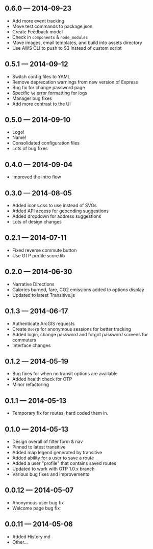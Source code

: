
## 0.6.0 — 2014-09-23

* Add more event tracking
* Move test commands to package.json
* Create Feedback model
* Check in `components` & `node_modules`
* Move images, email templates, and build into assets directory
* Use AWS CLI to push to S3 instead of custom script

## 0.5.1 — 2014-09-12

* Switch config files to YAML
* Remove deprecation warnings from new version of Express
* Bug fix for change password page
* Specific `%e` error formatting for logs
* Manager bug fixes
* Add more contrast to the UI

## 0.5.0 — 2014-09-10

* Logo!
* Name!
* Consolidated configuration files
* Lots of bug fixes

## 0.4.0 — 2014-09-04

* Improved the intro flow

## 0.3.0 — 2014-08-05

* Added icons.css to use instead of SVGs
* Added API access for geocoding suggestions
* Added dropdown for address suggestions
* Lots of design changes

## 0.2.1 — 2014-07-11

* Fixed reverse commute button
* Use OTP profile score lib

## 0.2.0 — 2014-06-30

* Narrative Directions
* Calories burned, fare, CO2 emissions added to options display
* Updated to latest Transitive.js

## 0.1.3 — 2014-06-17

* Authenticate ArcGIS requests
* Create `User`s for anonymous sessions for better tracking
* Added login, change password and forgot password screens for commuters
* Interface changes

## 0.1.2 — 2014-05-19

* Bug fixes for when no transit options are available
* Added health check for OTP
* Minor refactoring

## 0.1.1 — 2014-05-13

* Temporary fix for routes, hard coded them in.

## 0.1.0 — 2014-05-13

* Design overall of filter form & nav
* Pinned to latest transitive
* Added map legend generated by transitive
* Added ability for a user to save a route
* Added a user "profile" that contains saved routes
* Updated to work with OTP 1.0.x branch
* Various bug fixes and improvements

## 0.0.12 — 2014-05-07

* Anonymous user bug fix
* Welcome page bug fix

## 0.0.11 — 2014-05-06

* Added History.md
* Other...
